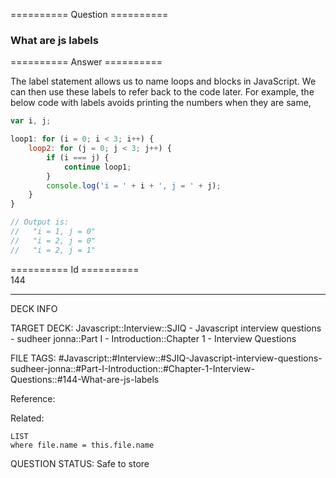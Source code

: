 ========== Question ==========  

### What are js labels  

========== Answer ==========  

The label statement allows us to name loops and blocks in JavaScript. We can then use these labels to refer back to the code later. For example, the below code with labels avoids printing the numbers when they are same,

```javascript
var i, j;

loop1: for (i = 0; i < 3; i++) {
    loop2: for (j = 0; j < 3; j++) {
        if (i === j) {
            continue loop1;
        }
        console.log('i = ' + i + ', j = ' + j);
    }
}

// Output is:
//   "i = 1, j = 0"
//   "i = 2, j = 0"
//   "i = 2, j = 1"
```

========== Id ==========  
144

---

DECK INFO

TARGET DECK: Javascript::Interview::SJIQ - Javascript interview questions - sudheer jonna::Part I - Introduction::Chapter 1 - Interview Questions

FILE TAGS: #Javascript::#Interview::#SJIQ-Javascript-interview-questions-sudheer-jonna::#Part-I-Introduction::#Chapter-1-Interview-Questions::#144-What-are-js-labels

Reference:

Related:

```dataview
LIST
where file.name = this.file.name
```

QUESTION STATUS: Safe to store
